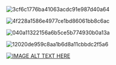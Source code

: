 ![3cf6c1776ba41063acdc91e987d40a64](https://github.com/HyunsuYu/NATAKER_Project/assets/63137431/28f9931f-d469-4f3d-9ed7-8d394b3a7d45)

![4f228a1586e4977ce1bd86061bb8c6ac](https://github.com/HyunsuYu/NATAKER_Project/assets/63137431/4b84f6a2-9b7b-4436-acc3-570af0b7be0b)

![040a11322156a6b5ce5b774930b0a13a](https://github.com/HyunsuYu/NATAKER_Project/assets/63137431/fabd50b4-8359-46da-bde3-5e3378575f14)

![12020de959c8aa1b6d8a11cbbdc2f5a6](https://github.com/HyunsuYu/NATAKER_Project/assets/63137431/e0bcb5d1-b9f5-410b-8df9-f6fd0309abb8)

[![IMAGE ALT TEXT HERE](https://i.ytimg.com/vi/5f75U9QDdjI/hq720.jpg?sqp=-oaymwEcCOgCEMoBSFXyq4qpAw4IARUAAIhCGAFwAcABBg==&rs=AOn4CLCse-Wl6muDZWf0SvN85ha--B3tAg)](https://youtu.be/5f75U9QDdjI?si=D4848Y7dkdbzjiKq)
